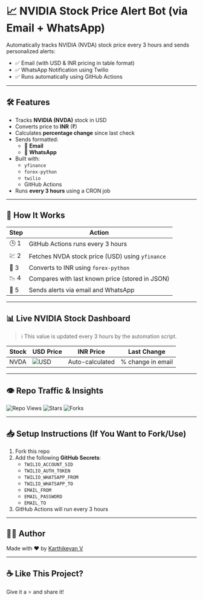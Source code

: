 # 📈 NVIDIA Stock Price Alert Bot (via Email + WhatsApp)

Automatically tracks NVIDIA (NVDA) stock price every 3 hours and sends personalized alerts:
- ✅ Email (with USD & INR pricing in table format)
- ✅ WhatsApp Notification using Twilio
- ✅ Runs automatically using GitHub Actions

---

## 🛠 Features

- Tracks **NVIDIA (NVDA)** stock in USD
- Converts price to **INR** (₹)
- Calculates **percentage change** since last check
- Sends formatted:
  - 📧 **Email**
  - 💬 **WhatsApp**
- Built with:
  - `yfinance`
  - `forex-python`
  - `twilio`
  - GitHub Actions
- Runs **every 3 hours** using a CRON job

---

## 🚀 How It Works

| Step | Action |
|------|--------|
| 🕒 1 | GitHub Actions runs every 3 hours |
| 💹 2 | Fetches NVDA stock price (USD) using `yfinance` |
| 🔁 3 | Converts to INR using `forex-python` |
| 📉 4 | Compares with last known price (stored in JSON) |
| 🔔 5 | Sends alerts via email and WhatsApp |

---

## 📊 Live NVIDIA Stock Dashboard

> ℹ️ This value is updated every 3 hours by the automation script.

| Stock | USD Price | INR Price | Last Change |
|-------|-----------|-----------|--------------|
| NVDA  | ![USD](https://img.shields.io/badge/dynamic/json?color=blue&label=USD&query=last_price&url=https://raw.githubusercontent.com/Karthikeyan01V/nvdia-stock-alert-bot/main/last_price.json) | Auto-calculated | % change in email |

---

## 👁️ Repo Traffic & Insights

![Repo Views](https://komarev.com/ghpvc/?username=Karthikeyan01V&label=Repo+Views&color=brightgreen)
![Stars](https://img.shields.io/github/stars/Karthikeyan01V/nvdia-stock-alert-bot?style=social)
![Forks](https://img.shields.io/github/forks/Karthikeyan01V/nvdia-stock-alert-bot?style=social)

---

## 📥 Setup Instructions (If You Want to Fork/Use)

1. Fork this repo
2. Add the following **GitHub Secrets**:
   - `TWILIO_ACCOUNT_SID`
   - `TWILIO_AUTH_TOKEN`
   - `TWILIO_WHATSAPP_FROM`
   - `TWILIO_WHATSAPP_TO`
   - `EMAIL_FROM`
   - `EMAIL_PASSWORD`
   - `EMAIL_TO`
3. GitHub Actions will run every 3 hours

---

## 🙋‍♂️ Author

Made with ❤️ by [Karthikeyan V ](https://github.com/Karthikeyan01V)

---

## ☕ Like This Project?

Give it a ⭐ and share it!
